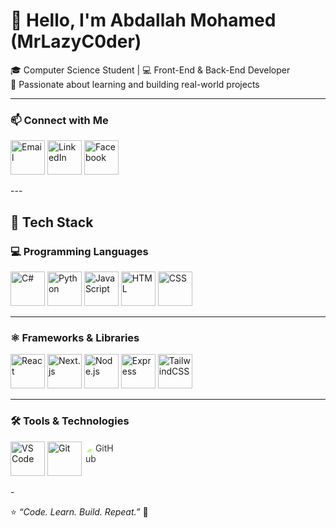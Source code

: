 # 👋 Hello, I'm **Abdallah Mohamed** (MrLazyC0der)

🎓 Computer Science Student | 💻 Front-End & Back-End Developer  
🧠 Passionate about learning and building real-world projects  

---

### 📫 Connect with Me  
<p align="left">
  <img src="https://cdn.jsdelivr.net/gh/devicons/devicon/icons/google/google-original.svg" alt="Email" width="55" height="55"/>
  <img src="https://cdn.jsdelivr.net/gh/devicons/devicon/icons/linkedin/linkedin-original.svg" alt="LinkedIn" width="55" height="55"/>
  <img src="https://cdn.jsdelivr.net/gh/devicons/devicon/icons/facebook/facebook-original.svg" alt="Facebook" width="55" height="55"/>
</p>
---

## 🧰 Tech Stack

### 💻 Programming Languages  
<p align="left">
  <img src="https://cdn.jsdelivr.net/gh/devicons/devicon/icons/csharp/csharp-original.svg" alt="C#" width="55" height="55"/>
  <img src="https://cdn.jsdelivr.net/gh/devicons/devicon/icons/python/python-original.svg" alt="Python" width="55" height="55"/>
  <img src="https://cdn.jsdelivr.net/gh/devicons/devicon/icons/javascript/javascript-original.svg" alt="JavaScript" width="55" height="55"/>
  <img src="https://cdn.jsdelivr.net/gh/devicons/devicon/icons/html5/html5-original.svg" alt="HTML" width="55" height="55"/>
  <img src="https://cdn.jsdelivr.net/gh/devicons/devicon/icons/css3/css3-original.svg" alt="CSS" width="55" height="55"/>
</p>

---

### ⚛️ Frameworks & Libraries  
<p align="left">
  <img src="https://cdn.jsdelivr.net/gh/devicons/devicon/icons/react/react-original.svg" alt="React" width="55" height="55"/>
  <img src="https://cdn.jsdelivr.net/gh/devicons/devicon/icons/nextjs/nextjs-original.svg" alt="Next.js" width="55" height="55"/>
  <img src="https://cdn.jsdelivr.net/gh/devicons/devicon/icons/nodejs/nodejs-original.svg" alt="Node.js" width="55" height="55"/>
  <img src="https://cdn.jsdelivr.net/gh/devicons/devicon/icons/express/express-original.svg" alt="Express" width="55" height="55"/>
  <img src="https://cdn.jsdelivr.net/gh/devicons/devicon/icons/tailwindcss/tailwindcss-original.svg" alt="TailwindCSS" width="55" height="55"/>
</p>

---

### 🛠️ Tools & Technologies  
<p align="left">
  <img src="https://cdn.jsdelivr.net/gh/devicons/devicon/icons/vscode/vscode-original.svg" alt="VS Code" width="55" height="55"/>
  <img src="https://cdn.jsdelivr.net/gh/devicons/devicon/icons/git/git-original.svg" alt="Git" width="55" height="55"/>
  <img src="https://cdn.jsdelivr.net/gh/devicons/devicon/icons/github/github-original-wordmark.svg" alt="GitHub" width="55" height="55" style="filter: brightness(2);"/>
</p>
-

⭐ *“Code. Learn. Build. Repeat.”* 🚀

<!--
**MrLazyC0der/MrLazyC0der** is a ✨ _special_ ✨ repository because its `README.md` (this file) appears on your GitHub profile.

Here are some ideas to get you started:

- 🔭 I’m currently working on ...
- 🌱 I’m currently learning ...
- 👯 I’m looking to collaborate on ...
- 🤔 I’m looking for help with ...
- 💬 Ask me about ...
- 📫 How to reach me: ...
- 😄 Pronouns: ...
- ⚡ Fun fact: ...
-->
